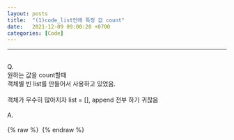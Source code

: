 ```yaml
---
layout: posts
title:  "(1)code_list안에 특정 값 count"
date:   2021-12-09 09:00:20 +0700
categories: [Code]
---
```

<link rel = "stylesheet" href ="/static/css/bootstrap.min.css">

--------------------------
<br/>
Q.<br/>
원하는 값을 count할때 <br/>
객체별 빈 list를 만들어서 사용하고 있었음.<br/>
<br/>
객체가 무수히 많아지자 list = [], append 전부 하기 귀찮음<br/>

<br/>
A.<br/>
<br/>
{% raw %} <img src="https://Kimjs11.github.io/img/code.png" alt=""> {% endraw %}


